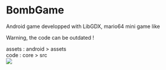 # BombGame
Android game developped with LibGDX, mario64 mini game like 

Warning, the code can be outdated !

assets : android > assets  
code : core > src  
<img src="https://www.noelshack.com/2020-33-3-1597258740-screenshot-20171219-124632.png">
